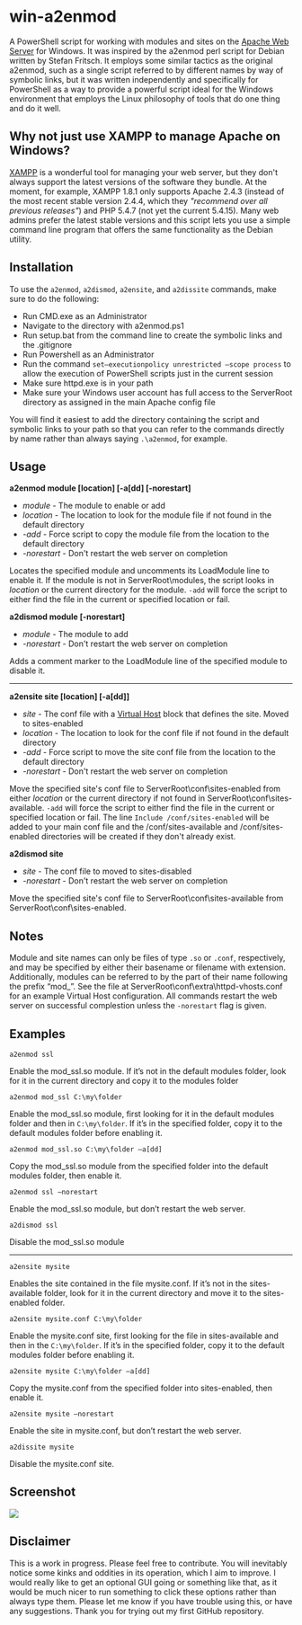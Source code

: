 # win-a2enmod
A PowerShell script for working with modules and sites on the [Apache Web Server][] for Windows. It was inspired by the a2enmod perl script for Debian written by Stefan Fritsch. It employs some similar tactics as the original a2enmod, such as a single script referred to by different names by way of symbolic links, but it was written independently and specifically for PowerShell as a way to provide a powerful script ideal for the Windows environment that employs the Linux philosophy of tools that do one thing and do it well.

[Apache Web Server]: http://httpd.apache.org/

## Why not just use XAMPP to manage Apache on Windows?
[XAMPP][] is a wonderful tool for managing your web server, but they don't always support the latest versions of the software they bundle. At the moment, for example, XAMPP 1.8.1 only supports Apache 2.4.3 (instead of the most recent stable version 2.4.4, which they *"recommend over all previous releases"*) and PHP 5.4.7 (not yet the current 5.4.15). Many web admins prefer the latest stable versions and this script lets you use a simple command line program that offers the same functionality as the Debian utility.

[XAMPP]: http://www.apachefriends.org/en/xampp-windows.html

## Installation
To use the `a2enmod`, `a2dismod`, `a2ensite`, and `a2dissite` commands, make sure to do the following:

* Run CMD.exe as an Administrator
* Navigate to the directory with a2enmod.ps1
* Run setup.bat from the command line to create the symbolic links and the .gitignore
* Run Powershell as an Administrator
* Run the command `set–executionpolicy unrestricted –scope process` to allow the execution of PowerShell scripts just in the current session
* Make sure httpd.exe is in your path
* Make sure your Windows user account has full access to the ServerRoot directory as assigned in the main Apache config file

You will find it easiest to add the directory containing the script and symbolic links to your path so that you can refer to the commands directly by name rather than always saying `.\a2enmod`, for example.

## Usage  

  __a2enmod module [location] [-a[dd] [-norestart]__
* _module_ - The module to enable or add
* _location_ - The location to look for the module file if not found in the default directory
* _-add_ - Force script to copy the module file from the location to the default directory
* _-norestart_ - Don't restart the web server on completion

Locates the specified module and uncomments its LoadModule line to enable it. If the module is not in ServerRoot\modules, the script looks in _location_ or the current directory for the module. `-add` will force the script to either find the file in the current or specified location or fail.
	
  __a2dismod module [-norestart]__
* _module_ - The module to add
* _-norestart_ - Don't restart the web server on completion

Adds a comment marker to the LoadModule line of the specified module to disable it.

***********

  __a2ensite site [location] [-a[dd]]__
* _site_ - The conf file with a [Virtual Host] block that defines the site. Moved to sites-enabled
* _location_ - The location to look for the conf file if not found in the default directory
* _-add_ - Force script to move the site conf file from the location to the default directory
* _-norestart_ - Don't restart the web server on completion

Move the specified site's conf file to ServerRoot\conf\sites-enabled from either _location_ or the current directory if not found in ServerRoot\conf\sites-available. `-add` will force the script to either find the file in the current or specified location or fail.
The line `Include /conf/sites-enabled` will be added to your main conf file and the /conf/sites-available and /conf/sites-enabled directories will be created if they don't already exist.

[Virtual Host]: http://httpd.apache.org/docs/2.4/vhosts/

  __a2dismod site__
* _site_ - The conf file to moved to sites-disabled
* _-norestart_ - Don't restart the web server on completion

Move the specified site's conf file to ServerRoot\conf\sites-available from ServerRoot\conf\sites-enabled.

## Notes
Module and site names can only be files of type `.so` or `.conf`, respectively, and may be specified by either their basename or filename with extension. Additionally, modules can be referred to by the part of their name following the prefix “mod_”. 
See the file at ServerRoot\conf\extra\httpd-vhosts.conf for an example Virtual Host configuration. All commands restart the web server on successful complestion unless the `-norestart` flag is given.


## Examples
	a2enmod ssl
Enable the mod_ssl.so module. If it’s not in the default modules folder, look for it in the current directory and copy it to the modules folder

	a2enmod mod_ssl C:\my\folder
Enable the mod_ssl.so module, first looking for it in the default modules folder and then in `C:\my\folder`. If it’s in the specified folder, copy it to the default modules folder before enabling it.

	a2enmod mod_ssl.so C:\my\folder –a[dd]
Copy the mod_ssl.so module from the specified folder into the default modules folder, then enable it.

	a2enmod ssl –norestart
Enable the mod_ssl.so module, but don’t restart the web server.

	a2dismod ssl
Disable the mod_ssl.so module

***********
	
	a2ensite mysite
Enables the site contained in the file mysite.conf. If it’s not in the sites-available folder, look for it in the current directory and move it to the sites-enabled folder.

	a2ensite mysite.conf C:\my\folder
Enable the mysite.conf site, first looking for the file in sites-available and then in the `C:\my\folder`. If it’s in the specified folder, copy it to the default modules folder before enabling it.

	a2ensite mysite C:\my\folder –a[dd]
Copy the mysite.conf from the specified folder into sites-enabled, then enable it.

	a2ensite mysite –norestart
Enable the site in mysite.conf, but don’t restart the web server.

	a2dissite mysite
Disable the mysite.conf site.

## Screenshot
<img src="http://aninternetpresence.net/github/win_a2en_usage.PNG" style="border:none"/>

## Disclaimer
This is a work in progress. Please feel free to contribute. You will inevitably notice some kinks and oddities in its operation, which I aim to improve. I would really like to get an optional GUI going or something like that, as it would be much nicer to run something to click these options rather than always type them. Please let me know if you have trouble using this, or have any suggestions. Thank you for trying out my first GitHub repository.
